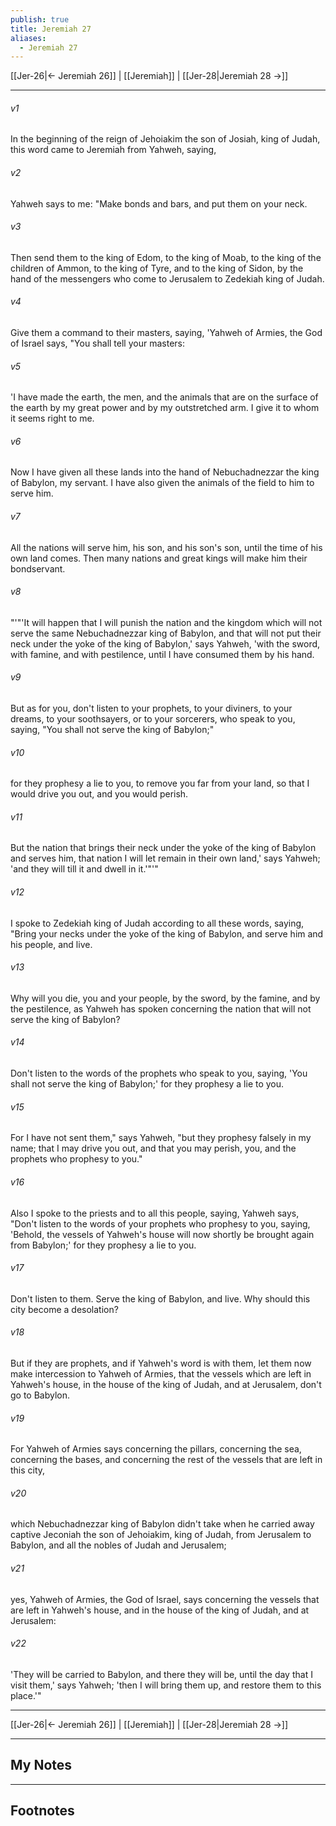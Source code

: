```yaml
---
publish: true
title: Jeremiah 27
aliases:
  - Jeremiah 27
---
```


[[Jer-26|← Jeremiah 26]] | [[Jeremiah]] | [[Jer-28|Jeremiah 28 →]]
***



###### v1 
In the beginning of the reign of Jehoiakim the son of Josiah, king of Judah, this word came to Jeremiah from Yahweh, saying, 

###### v2 
Yahweh says to me: "Make bonds and bars, and put them on your neck. 

###### v3 
Then send them to the king of Edom, to the king of Moab, to the king of the children of Ammon, to the king of Tyre, and to the king of Sidon, by the hand of the messengers who come to Jerusalem to Zedekiah king of Judah. 

###### v4 
Give them a command to their masters, saying, 'Yahweh of Armies, the God of Israel says, "You shall tell your masters: 

###### v5 
'I have made the earth, the men, and the animals that are on the surface of the earth by my great power and by my outstretched arm. I give it to whom it seems right to me. 

###### v6 
Now I have given all these lands into the hand of Nebuchadnezzar the king of Babylon, my servant. I have also given the animals of the field to him to serve him. 

###### v7 
All the nations will serve him, his son, and his son's son, until the time of his own land comes. Then many nations and great kings will make him their bondservant. 

###### v8 
"'"'It will happen that I will punish the nation and the kingdom which will not serve the same Nebuchadnezzar king of Babylon, and that will not put their neck under the yoke of the king of Babylon,' says Yahweh, 'with the sword, with famine, and with pestilence, until I have consumed them by his hand. 

###### v9 
But as for you, don't listen to your prophets, to your diviners, to your dreams, to your soothsayers, or to your sorcerers, who speak to you, saying, "You shall not serve the king of Babylon;" 

###### v10 
for they prophesy a lie to you, to remove you far from your land, so that I would drive you out, and you would perish. 

###### v11 
But the nation that brings their neck under the yoke of the king of Babylon and serves him, that nation I will let remain in their own land,' says Yahweh; 'and they will till it and dwell in it.'"'" 

###### v12 
I spoke to Zedekiah king of Judah according to all these words, saying, "Bring your necks under the yoke of the king of Babylon, and serve him and his people, and live. 

###### v13 
Why will you die, you and your people, by the sword, by the famine, and by the pestilence, as Yahweh has spoken concerning the nation that will not serve the king of Babylon? 

###### v14 
Don't listen to the words of the prophets who speak to you, saying, 'You shall not serve the king of Babylon;' for they prophesy a lie to you. 

###### v15 
For I have not sent them," says Yahweh, "but they prophesy falsely in my name; that I may drive you out, and that you may perish, you, and the prophets who prophesy to you." 

###### v16 
Also I spoke to the priests and to all this people, saying, Yahweh says, "Don't listen to the words of your prophets who prophesy to you, saying, 'Behold, the vessels of Yahweh's house will now shortly be brought again from Babylon;' for they prophesy a lie to you. 

###### v17 
Don't listen to them. Serve the king of Babylon, and live. Why should this city become a desolation? 

###### v18 
But if they are prophets, and if Yahweh's word is with them, let them now make intercession to Yahweh of Armies, that the vessels which are left in Yahweh's house, in the house of the king of Judah, and at Jerusalem, don't go to Babylon. 

###### v19 
For Yahweh of Armies says concerning the pillars, concerning the sea, concerning the bases, and concerning the rest of the vessels that are left in this city, 

###### v20 
which Nebuchadnezzar king of Babylon didn't take when he carried away captive Jeconiah the son of Jehoiakim, king of Judah, from Jerusalem to Babylon, and all the nobles of Judah and Jerusalem; 

###### v21 
yes, Yahweh of Armies, the God of Israel, says concerning the vessels that are left in Yahweh's house, and in the house of the king of Judah, and at Jerusalem: 

###### v22 
'They will be carried to Babylon, and there they will be, until the day that I visit them,' says Yahweh; 'then I will bring them up, and restore them to this place.'"

***
[[Jer-26|← Jeremiah 26]] | [[Jeremiah]] | [[Jer-28|Jeremiah 28 →]]

---
## My Notes

---
## Footnotes